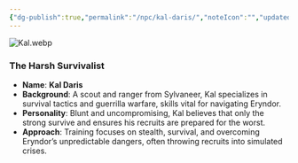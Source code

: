 ```yaml
---
{"dg-publish":true,"permalink":"/npc/kal-daris/","noteIcon":"","updated":"2025-02-22T22:10:08.607-08:00"}
---
```


![Kal.webp](/img/user/Kal.webp)
### **The Harsh Survivalist**

- **Name**: **Kal Daris**
- **Background**: A scout and ranger from Sylvaneer, Kal specializes in survival tactics and guerrilla warfare, skills vital for navigating Eryndor.
- **Personality**: Blunt and uncompromising, Kal believes that only the strong survive and ensures his recruits are prepared for the worst.
- **Approach**: Training focuses on stealth, survival, and overcoming Eryndor’s unpredictable dangers, often throwing recruits into simulated crises.